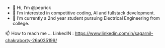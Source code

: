 - 👋 Hi, I’m @peprick
- 👀 I’m interested in competitive coding, AI and fullstack development.
- 🌱 I’m currently a 2nd year student pursuing Electrical Engineering from college.

 📫 How to reach me ... LinkedIN : https://www.linkedin.com/in/sagarnil-chakraborty-26a035199/

<!---
peprick/peprick is a ✨ special ✨ repository because its `README.md` (this file) appears on your GitHub profile.
You can click the Preview link to take a look at your changes.
--->
